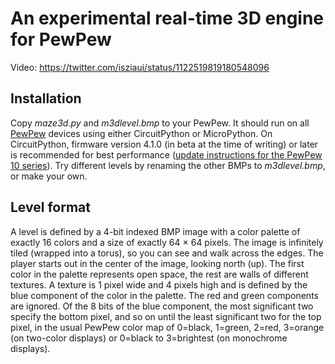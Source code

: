 # An experimental real-time 3D engine for PewPew

Video: https://twitter.com/isziaui/status/1122519819180548096

## Installation

Copy _maze3d.py_ and _m3dlevel.bmp_ to your PewPew. It should run on all [PewPew](https://pewpew.readthedocs.io/) devices using either CircuitPython or MicroPython. On CircuitPython, firmware version 4.1.0 (in beta at the time of writing) or later is recommended for best performance ([update instructions for the PewPew 10 series](https://pewpew.readthedocs.io/en/latest/pewpew10/hardware.html#updating-the-firmware)). Try different levels by renaming the other BMPs to _m3dlevel.bmp_, or make your own.

## Level format

A level is defined by a 4-bit indexed BMP image with a color palette of exactly 16 colors and a size of exactly 64 × 64 pixels. The image is infinitely tiled (wrapped into a torus), so you can see and walk across the edges. The player starts out in the center of the image, looking north (up). The first color in the palette represents open space, the rest are walls of different textures. A texture is 1 pixel wide and 4 pixels high and is defined by the blue component of the color in the palette. The red and green components are ignored. Of the 8 bits of the blue component, the most significant two specify the bottom pixel, and so on until the least significant two for the top pixel, in the usual PewPew color map of 0=black, 1=green, 2=red, 3=orange (on two-color displays) or 0=black to 3=brightest (on monochrome displays).
